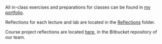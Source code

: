 All in-class exercises and preparations for classes
can be found in [my portfolio](portfolio.md).

Reflections for each lecture and lab are located in
the [Reflections](Reflections) folder.

Course project reflections are located [here](https://bitbucket.org/rootskarel/bank/src/master/personal%20logs/Karmen's%20log.md), in the Bitbucket
repository of our team.